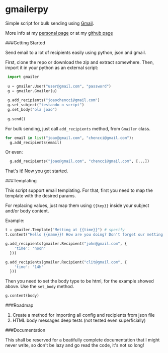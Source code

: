 gmailerpy
=========

Simple script for bulk sending using [Gmail](http://gmail.com).

More info at my [personal page](http://about.me/luiseduardobrito) or at my [github page](http://luiseduardobrito.github.io)


###Getting Started


Send email to a lot of recipients easily using python, json and gmail.

First, clone the repo or download the zip and extract somewhere. Then, import it in your python as an external script:

 ```python
  import gmailer
      
  u = gmailer.User("user@gmail.com", "password")
  g = gmailer.Gmailer(u)
      
  g.add_recipients("joaochencci@gmail.com")
  g.set_subject("testando o script")
  g.set_body("ola joao")
      
  g.send()
  ```

For bulk sending, just call `add_recipients` method, from `Gmailer` class.

  ```python
  for email in list("joao@gmail.com", "chencci@gmail.com"):
    g.add_recipients(email)
  ```

Or even:

  ```python
    g.add_recipients("joao@gmail.com", "chencci@gmail.com", [...])
  ```

That's it! Now you got started.

###Templating

This script support email templating. For that, first you need to map the template with the desired params.

For replacing values, just map them using `{{key}}` inside your subject and/or body content.

Example:

  ```python
  t = gmailer.Template("Metting at {{time}}") # specify 
  t.content("Hello {{name}}! How are you doing? Don't forget our metting tomowwor at {time}.")
  
  g.add_recipients(gmailer.Recipient("john@gmail.com", {
      'time': 'noon'
    }))
  
  g.add_recipients(gmailer.Recipient("clit@gmail.com", {
      'time': '14h'
    }))
  ```

Then you need to set the body type to be html, for the example showed above. Use the `set_body` method.

  ```python
  g.content(body)
  ```
###Roadmap

1. Create a method for importing all config and recipients from json file
2. HTML body messages deep tests (not tested even superficially)


###Documentation

This shall be reserved for a beatifully complete documentation that I might never write, so don't be lazy and go read the code, it's not so long!
